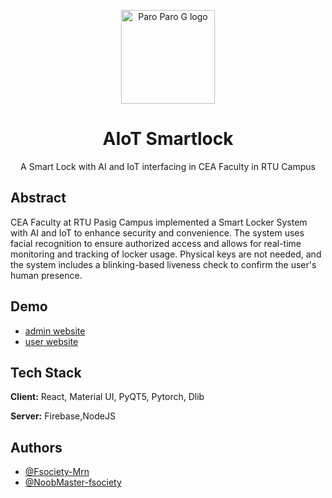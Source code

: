 <p align="center">
 <img width="150" height="150" src="https://github.com/Fsociety-Mrn/design-1-Smart-AioT/blob/main/Images/logo192x192.png" alt="Paro Paro G logo">
</p>

<h1 align="center">AIoT Smartlock</h1>

<p align="center">
    A Smart Lock with AI and IoT interfacing in CEA Faculty in RTU Campus
</p>

## Abstract

CEA Faculty at RTU Pasig Campus implemented a Smart Locker System with
AI and IoT to enhance security and convenience. The system uses facial
recognition to ensure authorized access and allows for real-time monitoring and
tracking of locker usage. Physical keys are not needed, and the system includes a
blinking-based liveness check to confirm the user's human presence.


## Demo
- [admin website](https://aiot-smartlock.firebaseapp.com/Login)
- [user website](https://user-aiot-smartlocker.web.app/Login)

## Tech Stack

**Client:** React, Material UI, PyQT5, Pytorch, Dlib

**Server:** Firebase,NodeJS


## Authors

- [@Fsociety-Mrn](https://github.com/Fsociety-Mrn)
- [@NoobMaster-fsociety](https://github.com/NoobMaster-fsociety)

